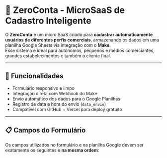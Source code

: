 # 🔐 ZeroConta - MicroSaaS de Cadastro Inteligente

O **ZeroConta** é um micro SaaS criado para **cadastrar automaticamente usuários de diferentes perfis comerciais**, armazenando os dados em uma planilha Google Sheets via integração com o **Make**.  
Esse sistema é ideal para autônomos, pequenos e médios comerciantes, grandes estabelecimentos e também o cliente final.

---

## 🧠 Funcionalidades

- Formulário responsivo e limpo
- Integração direta com Webhook do Make
- Envio automático dos dados para o Google Planilhas
- Registro de data e hora do envio (`data_envio`)
- Compatível com GitHub + Vercel para deploy gratuito

---

## 📋 Campos do Formulário

Os campos utilizados no formulário e na planilha Google devem ser exatamente os seguintes e **na mesma ordem**:

